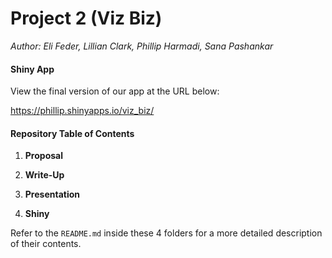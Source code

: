 # Project 2 (Viz Biz)

*Author: Eli Feder, Lillian Clark, Phillip Harmadi, Sana Pashankar*

#### Shiny App

View the final version of our app at the URL below:

https://phillip.shinyapps.io/viz_biz/

#### Repository Table of Contents

1. **Proposal**

2. **Write-Up**

3. **Presentation**

4. **Shiny**

Refer to the `README.md` inside these 4 folders for a more detailed description
of their contents.

